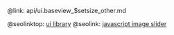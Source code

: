 @link: api/ui.baseview_$setsize_other.md

@seolinktop: [ui library](https://webix.com)
@seolink: [javascript image slider](https://webix.com/widget/carousel/)